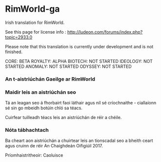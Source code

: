 # RimWorld-ga
Irish translation for RimWorld.

See this page for license info : http://ludeon.com/forums/index.php?topic=2933.0

Please note that this translation is currently under development and is not finished. 

CORE: BETA
ROYALTY: ALPHA
BIOTECH: NOT STARTED
IDEOLOGY: NOT STARTED
ANOMALY: NOT STARTED
ODYSSEY: NOT STARTED

### An t-aistriúchán Gaeilge ar RimWorld ###

### Maidir leis an aistriúchán seo ###
Tá an leagan seo á fhorbairt faoi láthair agus níl sé críochnaithe - ciallaíonn sé sin go mbeidh botúin chló sa téacs.

Cuirfear tuilleadh téacs leis an aistriúchán de réir a chéile. 

### Nóta tábhachtach ###
Ba cheart aon aistriúchán a chuirtear leis an tionscadal seo a bheith ceart agus cruinn de réir An Chaighdeán Oifigiúil 2017. 

Príomhaistritheoir: Caoluisce
